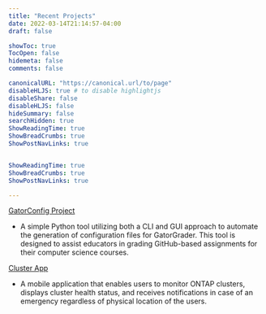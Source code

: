 ```yaml
---
title: "Recent Projects"
date: 2022-03-14T21:14:57-04:00
draft: false

showToc: true
TocOpen: false
hidemeta: false
comments: false

canonicalURL: "https://canonical.url/to/page"
disableHLJS: true # to disable highlightjs
disableShare: false
disableHLJS: false
hideSummary: false
searchHidden: true
ShowReadingTime: true
ShowBreadCrumbs: true
ShowPostNavLinks: true


ShowReadingTime: true
ShowBreadCrumbs: true
ShowPostNavLinks: true

---
```


[GatorConfig Project](https://github.com/cmpsc-481-s22-m1/GatorConfig)

- A simple Python tool utilizing both a CLI and GUI approach to automate the generation of configuration files for GatorGrader. This tool is designed to assist educators in grading GitHub-based assignments for their computer science courses.

[Cluster App](https://github.com/CMPSC-529-Allegheny-CS-Internship/Capstone-Project)

- A mobile application that enables users to monitor ONTAP clusters, displays cluster health status, and receives notifications in case of an emergency regardless of physical location of the users.
